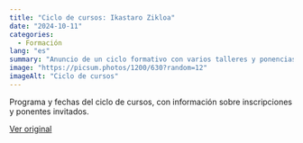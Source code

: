 ```yaml
---
title: "Ciclo de cursos: Ikastaro Zikloa"
date: "2024-10-11"
categories:
  - Formación
lang: "es"
summary: "Anuncio de un ciclo formativo con varios talleres y ponencias sobre naturaleza y comunidad."
image: "https://picsum.photos/1200/630?random=12"
imageAlt: "Ciclo de cursos"
---
```


Programa y fechas del ciclo de cursos, con información sobre inscripciones y ponentes invitados.

[Ver original]({{original_url}})
